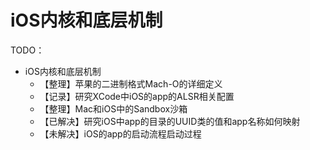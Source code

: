 # iOS内核和底层机制

TODO：

* iOS内核和底层机制
  * 【整理】苹果的二进制格式Mach-O的详细定义
  * 【记录】研究XCode中iOS的app的ALSR相关配置
  * 【整理】Mac和iOS中的Sandbox沙箱
  * 【已解决】研究iOS中app的目录的UUID类的值和app名称如何映射
  * 【未解决】iOS的app的启动流程启动过程
